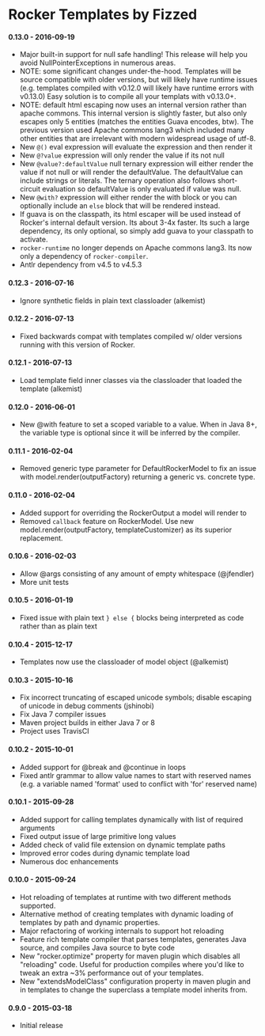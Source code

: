 Rocker Templates by Fizzed
==========================

#### 0.13.0 - 2016-09-19
 
 - Major built-in support for null safe handling!  This release will help you
   avoid NullPointerExceptions in numerous areas.
 - NOTE: some significant changes under-the-hood. Templates will be source
   compatible with older versions, but will likely have runtime issues (e.g.
   templates compiled with v0.12.0 will likely have runtime errors with v0.13.0)
   Easy solution is to compile all your templats with v0.13.0+.
 - NOTE: default html escaping now uses an internal version rather than apache
   commons.  This internal version is slightly faster, but also only escapes
   only 5 entities (matches the entities Guava encodes, btw).  The previous 
   version used Apache commons lang3 which included many other entities that are
   irrelevant with modern widespread usage of utf-8.
 - New `@()` eval expression will evaluate the expression and then render it
 - New `@?value` expression will only render the value if its not null
 - New `@value?:defaultValue` null ternary expression will either render the
   value if not null or will render the defaultValue.  The defaultValue can
   include strings or literals.  The ternary operation also follows short-circuit
   evaluation so defaultValue is only evaluated if value was null.
 - New `@with?` expression will either render the with block or you can optionally
   include an `else` block that will be rendered instead.
 - If guava is on the classpath, its html escaper will be used instead of 
   Rocker's internal default version.  Its about 3-4x faster.  Its such a large
   dependency, its only optional, so simply add guava to your classpath to
   activate.
 - `rocker-runtime` no longer depends on Apache commons lang3.  Its now only a
   dependency of `rocker-compiler`.
 - Antlr dependency from v4.5 to v4.5.3

#### 0.12.3 - 2016-07-16

 - Ignore synthetic fields in plain text classloader (alkemist)

#### 0.12.2 - 2016-07-13

 - Fixed backwards compat with templates compiled w/ older versions running with this
   version of Rocker.

#### 0.12.1 - 2016-07-13

 - Load template field inner classes via the classloader that loaded the template (alkemist)

#### 0.12.0 - 2016-06-01

 - New @with feature to set a scoped variable to a value.  When in Java 8+, the
   variable type is optional since it will be inferred by the compiler.

#### 0.11.1 - 2016-02-04

 - Removed generic type parameter for DefaultRockerModel to fix an issue with
   model.render(outputFactory) returning a generic vs. concrete type.

#### 0.11.0 - 2016-02-04

 - Added support for overriding the RockerOutput a model will render to
 - Removed `callback` feature on RockerModel. Use new model.render(outputFactory, templateCustomizer)
   as its superior replacement.

#### 0.10.6 - 2016-02-03

 - Allow @args consisting of any amount of empty whitespace (@jfendler)
 - More unit tests

#### 0.10.5 - 2016-01-19

 - Fixed issue with plain text `} else {` blocks being interpreted as code rather
   than as plain text

#### 0.10.4 - 2015-12-17

 - Templates now use the classloader of model object (@alkemist)

#### 0.10.3 - 2015-10-16

 - Fix incorrect truncating of escaped unicode symbols; disable escaping of
   unicode in debug comments (jshinobi)
 - Fix Java 7 compiler issues
 - Maven project builds in either Java 7 or 8
 - Project uses TravisCI

#### 0.10.2 - 2015-10-01

 - Added support for @break and @continue in loops
 - Fixed antlr grammar to allow value names to start with reserved names (e.g.
   a variable named 'format' used to conflict with 'for' reserved name)

#### 0.10.1 - 2015-09-28

 - Added support for calling templates dynamically with list of required arguments
 - Fixed output issue of large primitive long values
 - Added check of valid file extension on dynamic template paths
 - Improved error codes during dynamic template load
 - Numerous doc enhancements

#### 0.10.0 - 2015-09-24

 - Hot reloading of templates at runtime with two different methods supported.
 - Alternative method of creating templates with dynamic loading of templates
   by path and dynamic properties.
 - Major refactoring of working internals to support hot reloading
 - Feature rich template compiler that parses templates, generates Java source,
   and compiles Java source to byte code
 - New "rocker.optimize" property for maven plugin which disables all "reloading"
   code. Useful for production compiles where you'd like to tweak an extra ~3%
   performance out of your templates.
 - New "extendsModelClass" configuration property in maven plugin and in templates
   to change the superclass a template model inherits from.

#### 0.9.0 - 2015-03-18

 - Initial release
